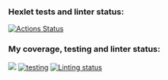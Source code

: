 ### Hexlet tests and linter status:

[![Actions Status](https://github.com/Darkerus/fullstack-javascript-project-46/actions/workflows/hexlet-check.yml/badge.svg)](https://github.com/Darkerus/fullstack-javascript-project-46/actions)

### My coverage, testing and linter status:

<a href="https://codeclimate.com/github/Darkerus/fullstack-javascript-project-46/test_coverage"><img src="https://api.codeclimate.com/v1/badges/d3dba54cb74eb6a02d02/test_coverage" /></a> [![testing](https://github.com/Darkerus/fullstack-javascript-project-46/workflows/Testing/badge.svg)](https://github.com/Darkerus/fullstack-javascript-project-46/blob/main/.github/workflows/testing.yml) [![Linting status](https://github.com/Darkerus/fullstack-javascript-project-46/workflows/Linting/badge.svg)](https://github.com/Darkerus/fullstack-javascript-project-46/blob/main/.github/workflows/linting.yml)
